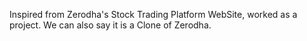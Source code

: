 Inspired from Zerodha's Stock Trading Platform WebSite, worked as a project. We can also say it is a Clone of Zerodha.
